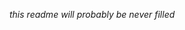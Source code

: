 *this readme will probably be never filled*
<a href="https://stackoverflow.com/"><img src=""></img></a>
